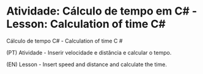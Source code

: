 # Atividade: Cálculo de tempo em C# - Lesson: Calculation of time C#
Cálculo de tempo C#  - Calculation of time C # 

(PT) Atividade - Inserir velocidade e distância e calcular o tempo.

(EN) Lesson - Insert speed and distance and calculate the time.
